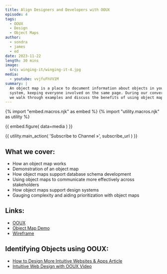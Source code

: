 ```yaml
---
title: Align Designers and Developers with OOUX
episode: 4
tags:
  - OOUX
  - Design
  - Object Maps
author:
  - sondra
  - james
  - ed
date: 2023-11-22
length: 30 mins
image:
  src: winging-it/winging-it-4.jpg
media:
  - youtube: vvjfuFhVV1M
summary: |
  An object map is a place to document information about objects in your digital
  system, keeping everyone involved on the same page. During our conversation,
  we walk through examples and discuss the benefits of using object maps.
---
```


{% import "embed.macros.njk" as embed %}
{% import "utility.macros.njk" as utility %}

{{ embed.figure(
  data=media
) }}

{{ utility.main_action(
  'Subscribe to Channel »',
  subscribe_url
) }}

## What we cover:

- How an object map works
- Demonstration of an object map
- How object maps support database schema development
- Using object maps to communicate more effectively across stakeholders
- How object maps support design systems
- Gauging complexity and aiding prioritization with object maps

## Links:

- [OOUX](https://www.ooux.com/)
- [Object Map Demo](https://xd.adobe.com/view/0941ed26-762a-48b7-88e2-0e89f5b1307f-5c12/?fullscreen)
- [Wireframe](https://xd.adobe.com/view/930b3686-1ec4-4043-a6e1-6b6caedb9cd3-c658/?fullscreen)

## Identifying Objects using OOUX:

- [How to Design More Intuitive Websites & Apps Article](https://www.oddbird.net/2023/11/09/unintuitive-objects/)
- [Intuitive Web Design with OOUX Video](https://www.oddbird.net/2023/10/24/winging-it-03/)
